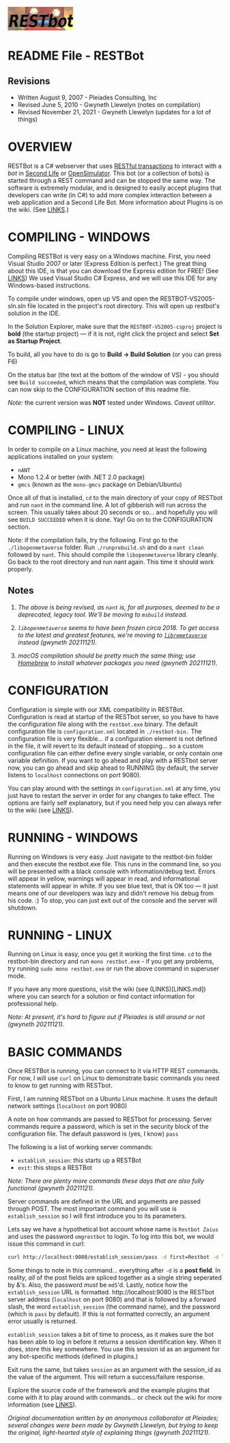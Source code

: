 ![RESTbot logo](assets/images/RESTbot-logo.png)

# README File - RESTBot

## Revisions
- Written August 9, 2007 -  Pleiades Consulting, Inc
- Revised June 5, 2010 - Gwyneth Llewelyn (notes on compilation)
- Revised November 21, 2021 - Gwyneth Llewelyn (updates for a lot of things)

# OVERVIEW

RESTBot is a C# webserver that uses [RESTful transactions](https://en.wikipedia.org/wiki/Representational_state_transfer) to interact with a
_bot_ in [Second Life](https://secondlife.com) or [OpenSimulator](http://opensimulator.org). This bot (or a collection of bots) is started through a REST command and can be stopped the same way. The software is extremely
modular, and is designed to easily accept plugins that developers can write
(in C#) to add more complex interaction between a web application and a
Second Life Bot. More information about Plugins is on the wiki. (See [LINKS](LINKS.md).)

# COMPILING - WINDOWS

Compiling RESTBot is very easy on a Windows machine. First, you
need Visual Studio 2007 or later (Express Edition is perfect.) The great thing about
this IDE, is that you can download the Express edition for FREE! (See [LINKS](LINKS.md))
We used Visual Studio C# Express, and we will use this IDE for any Windows-based instructions.

To compile under windows, open up VS and open the RESTBOT-VS2005-sln.sln file
located in the project's root directory. This will open up restbot's solution
in the IDE.

In the Solution Explorer, make sure that the `RESTBOT-VS2005-csproj` project
is **bold** (the startup project) — if it is not, right click the project and
select **Set as Startup Project**.

To build, all you have to do is go to **Build -> Build Solution** (or you can
press <key>F6</key>)

On the status bar (the text at the bottom of the window of VS) - you should see
`Build succeeded`, which means that the compilation was complete. You can now
skip to the CONFIGURATION section of this readme file.

_Note:_ the current version was **NOT** tested under Windows. _Caveat utilitor_.

# COMPILING - LINUX

In order to compile on a Linux machine, you need at least the following
applications installed on your system:

* `nANT`
* Mono 1.2.4 or better (with .NET 2.0 package)
* `gmcs` (known as the `mono-gmcs` package on Debian/Ubuntu)

Once all of that is installed, `cd` to the main directory of your copy of RESTbot
and run `nant` in the command line. A lot of gibberish will run across the
screen. This usually takes about 20 seconds or so... and hopefully you will see
`BUILD SUCCEEDED` when it is done. Yay! Go on to the CONFIGURATION section.

Note: if the compilation fails, try the following. First go to the `./libopenmetaverse` folder. Run `./runprebuild.sh` and do a `nant clean` followed by `nant`. This should compile the `libopenmetaverse` library cleanly. Go back to the root directory and run nant again. This time it should work properly.

## Notes

1. _The above is being revised, as `nant` is, for all purposes, deemed to be a deprecated, legacy tool. We'll be moving to `msbuild` instead._

2. _`libopenmetaverse` seems to have been frozen circa 2018. To get access to the latest and greatest features, we're moving to [`libremetaverse`](https://github.com/cinderblocks/libremetaverse) instead (gwyneth 20211121)._

3. _macOS compilation should be pretty much the same thing; use [Homebrew](https://brew.sh) to install whatever packages you need (gwyneth 20211121)._

# CONFIGURATION

Configuration is simple with our XML compatibility in RESTBot. Configuration
is read at startup of the RESTbot server, so you have to have the configuration
file along with the `restbot.exe` binary. The default configuration file is
`configuration.xml` located in `./restbot-bin.` The configuration file is very
flexible... if a configuration element is not defined in the file, it will revert
to its default instead of stopping... so a custom configuration file can either
define every single variable, or only contain one variable definition. If you
want to go ahead and play with a RESTbot server now, you can go ahead and skip
ahead to RUNNING (by default, the server listens to `localhost` connections on
port 9080).

You can play around with the settings in `configuration.xml` at any time, you just
have to restart the server in order for any changes to take effect. The options
are fairly self explanatory, but if you need help you can always refer to the
wiki (see [LINKS](LINKS.md)).

# RUNNING - WINDOWS

Running on Windows is very easy. Just navigate to the restbot-bin folder and
then execute the restbot.exe file. This runs in the command line, so you will
be presented with a black console with information/debug text. Errors will
appear in yellow, warnings will appear in read, and informational statements
will appear in white. If you see blue text, that is OK too — it just means one
of our developers was lazy and didn't remove his debug from his code. :)
To stop, you can just exit out of the console and the server will shutdown.

# RUNNING - LINUX

Running on Linux is easy, once you get it working the first time. `cd` to the
restbot-bin directory and run `mono restbot.exe` - if you get any problems,
try running `sudo mono restbot.exe` or run the above command in superuser mode.

If you have any more questions, visit the wiki (see (LINKS)[LINKS.md]) where you can search
for a solution or find contact information for professional help.

_Note: At present, it's hard to figure out if Pleiades is still around or not (gwyneth 20211121)._

# BASIC COMMANDS

Once RESTBot is running, you can connect to it via HTTP REST commands. For now,
I will use `curl` on Linux to demonstrate basic commands you need to know to get
running with RESTbot.

First, I am running RESTbot on a Ubuntu Linux machine. It uses the default
network settings (`localhost` on port 9080)

A note on how commands are passed to RESTbot for processing. Server commands
require a password, which is set in the security block of the configuration
file. The default password is (yes, I know) `pass`

The following is a list of working server commands:

* `establish_session`: this starts up a RESTBot
* `exit`: this stops a RESTBot

_Note: There are plenty more commands these days that are also fully functional (gwyneth 20211121)._

Server commands are defined in the URL and arguments are passed through POST.
The most important command you will use is `establish_session` so I will first
introduce you to its parameters.

Lets say we have a hypothetical bot account whose name is `Restbot Zaius` and
uses the password `omgrestbot` to login. To log into this bot, we would issue
this command in curl:
```bash
curl http://localhost:9080/establish_session/pass -d first=Restbot -d last=Zaius -d pass=77e854984fd6a73ece3aedab7ee9e21c
```

Some things to note in this command... everything after `-d` is a **post field**. In
reality, _all_ of the post fields are spliced together as a single string
seperated by &'s. Also, the password *must* be `md5`'d. Lastly, notice how the
`establish_session` URL is formatted. http://localhost:9080 is the RESTbot
server address (`localhost` on port 9080) and that is followed by a forward
slash, the word `establish_session` (the command name), and the password
(which is `pass` by default). If this is not formatted correctly, an argument
error usually is returned.

`establish_session` takes a bit of time to process, as it makes sure the bot
has been able to log in before it returns a session identification key. When
it does, store this key somewhere. You use this session id as an argument for
any bot-specific methods (defined in plugins.)

Exit runs the same, but takes `session` as an argument with the session_id
as the value of the argument. This will return a success/failure response.

Explore the source code of the framework and the example plugins that come
with it to play around with commands... or check out the wiki for more
information (see [LINKS](LINKS.md)).

_Original documentation written by an anonymous collaborator at Pleiades; several changes were been made by Gwyneth Llewelyn, but trying to keep the original, light-hearted style of explaining things (gwyneth 20211121)._